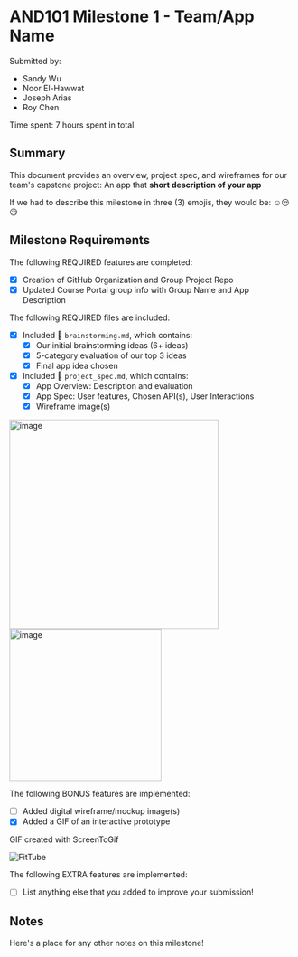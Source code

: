 <!-- (This is a comment) INSTRUCTIONS: Go through this page and fill out any **bolded** entries with their correct values.-->

# AND101 Milestone 1 - **Team/App Name**

Submitted by:
- Sandy Wu 
- Noor El-Hawwat
- Joseph Arias
- Roy Chen

Time spent: 7 hours spent in total

## Summary

This document provides an overview, project spec, and wireframes for our team's capstone project: An app that **short description of your app**

If we had to describe this milestone in three (3) emojis, they would be: ☺️😒😥

## Milestone Requirements

<!-- Please be sure to change the [ ] to [x] for any features you completed.  If a feature is not checked [x], you might miss the points for that item! -->

The following REQUIRED features are completed:

- [X] Creation of GitHub Organization and Group Project Repo
- [X] Updated Course Portal group info with Group Name and App Description

The following REQUIRED files are included:

- [X] Included 📄 `brainstorming.md`, which contains:
  - [X] Our initial brainstorming ideas (6+ ideas)
  - [X] 5-category evaluation of our top 3 ideas
  - [x] Final app idea chosen
- [X] Included 📄 `project_spec.md`, which contains:
  - [X] App Overview: Description and evaluation
  - [X] App Spec: User features, Chosen API(s), User Interactions
  - [X] Wireframe image(s)
<img width="370" alt="image" src="https://user-images.githubusercontent.com/118078517/233763222-b4e32fe0-221a-416a-8859-d7b4e9bcd41a.png">
<img width="269" alt="image" src="https://user-images.githubusercontent.com/118078517/233763255-a6578b7a-9276-4029-9e78-4116a70fcd79.png">

The following BONUS features are implemented:

- [ ] Added digital wireframe/mockup image(s)
- [X] Added a GIF of an interactive prototype

GIF created with ScreenToGif

![FitTube](https://user-images.githubusercontent.com/118078517/233763112-2834cff3-aa3d-48f7-95da-478362375bef.gif)

The following EXTRA features are implemented:

- [ ] List anything else that you added to improve your submission!

## Notes

Here's a place for any other notes on this milestone!

